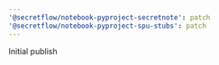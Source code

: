 ```yaml
---
'@secretflow/notebook-pyproject-secretnote': patch
'@secretflow/notebook-pyproject-spu-stubs': patch
---
```


Initial publish
